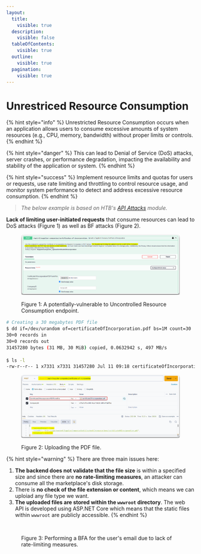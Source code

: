 ```yaml
---
layout:
  title:
    visible: true
  description:
    visible: false
  tableOfContents:
    visible: true
  outline:
    visible: true
  pagination:
    visible: true
---
```


# Unrestriced Resource Consumption

{% hint style="info" %}
Unrestricted Resource Consumption occurs when an application allows users to consume excessive amounts of system resources (e.g., CPU, memory, bandwidth) without proper limits or controls.
{% endhint %}

{% hint style="danger" %}
This can lead to Denial of Service (DoS) attacks, server crashes, or performance degradation, impacting the availability and stability of the application or system.
{% endhint %}

{% hint style="success" %}
Implement resource limits and quotas for users or requests, use rate limiting and throttling to control resource usage, and monitor system performance to detect and address excessive resource consumption.
{% endhint %}

> _The below example is based on HTB's_ [_API Attacks_](https://academy.hackthebox.com/course/preview/api-attacks) _module._

**Lack of limiting user-initiated requests** that consume resources can lead to DoS attacks (Figure 1) as well as BF attacks (Figure 2).

<figure><img src="../../../.gitbook/assets/unrestricted_resource_consumption_1.png" alt=""><figcaption><p>Figure 1: A potentlally-vulnerable to Uncontrolled Resource Consumption endpoint.</p></figcaption></figure>

```bash
# Creating a 30 megabytes PDF file
$ dd if=/dev/urandom of=certificateOfIncorporation.pdf bs=1M count=30
30+0 records in
30+0 records out
31457280 bytes (31 MB, 30 MiB) copied, 0.0632942 s, 497 MB/s

$ ls -l
-rw-r--r-- 1 x7331 x7331 31457280 Jul 11 09:18 certificateOfIncorporation.pdf
```

<figure><img src="../../../.gitbook/assets/unrestricted_resource_consumption_2.png" alt=""><figcaption><p>Figure 2: Uploading the PDF file.</p></figcaption></figure>

{% hint style="warning" %}
There are  three main issues here:

1. **The backend does not validate that the file size** is within a specified size and since there are **no rate-limiting measures**, an attacker can consume all the marketplace's disk storage.
2. There is **no check of the file extension or content**, which means we can uploiad any file type we want.
3. **The uploaded files are stored within the `wwwroot` directory**. The web API is developed using ASP.NET Core which means that the static files within `wwwroot` are publicly accessible.
{% endhint %}

<figure><img src="../../../.gitbook/assets/unrestricted_resource_consumption_3.png" alt=""><figcaption><p>Figure 3: Performing a BFA for the user's email due to lack of rate-limiting measures.</p></figcaption></figure>

